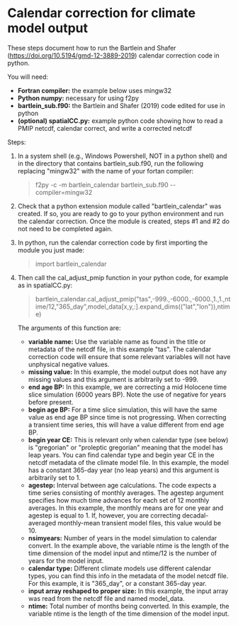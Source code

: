 # Calendar correction for climate model output
These steps document how to run the Bartlein and Shafer (https://doi.org/10.5194/gmd-12-3889-2019) calendar correction code in python.  

You will need:  
- <b>Fortran compiler:</b> the example below uses mingw32 
- <b>Python numpy:</b> necessary for using f2py  
- <b>bartlein_sub.f90:</b> the Bartlein and Shafer (2019) code edited for use in python
- <b>(optional) spatialCC.py:</b> example python code showing how to read a PMIP netcdf, calendar correct, and write a corrected netcdf

Steps: 
1. In a system shell (e.g., Windows Powershell, NOT in a python shell) and in the directory that contains bartlein_sub.f90, run the following replacing "mingw32" with the name of your fortan compiler:
    > f2py -c -m bartlein_calendar bartlein_sub.f90 -- compiler=mingw32   
2. Check that a python extension module called "bartlein_calendar" was created. If so, you are ready to go to your python environment and run the calendar correction. Once the module is created, steps #1 and #2 do not need to be completed again.
3. In python, run the calendar correction code by first importing the module you just made:
    > import bartlein_calendar  
4. Then call the cal_adjust_pmip function in your python code, for example as in spatialCC.py:
    > bartlein_calendar.cal_adjust_pmip("tas",-999.,-6000.,-6000.,1.,1.,ntime/12,"365_day",model_data[x,y,:].expand_dims(("lat","lon")),ntime)  

   The arguments of this function are:   
   
    - <b>variable name:</b> Use the variable name as found in the title or metadata of the netcdf file, in this example "tas". The calendar correction code will ensure that some relevant variables will not have unphysical negative values.  
    - <b>missing value:</b> In this example, the model output does not have any missing values and this argument is arbitrarily set to -999.  
    - <b>end age BP:</b> In this example, we are correcting a mid Holocene time slice simulation (6000 years BP). Note the use of negative for years before present.  
    - <b>begin age BP:</b> For a time slice simulation, this will have the same value as end age BP since time is not progressing. When correcting a transient time series, this will have a value different from end age BP.  
    - <b>begin year CE:</b> This is relevant only when calendar type (see below) is "gregorian" or "proleptic gregorian" meaning that the model has leap years. You can find calendar type and begin year CE in the netcdf metadata of the climate model file. In this example, the model has a constant 365-day year (no leap years) and this argument is arbitrarily set to 1.  
    - <b>agestep:</b> Interval between age calculations. The code expects a time series consisting of monthly averages. The agestep argument specifies how much time advances for each set of 12 monthly averages. In this example, the monthly means are for one year and agestep is equal to 1. If, however, you are correcting decadal-averaged monthly-mean transient model files, this value would be 10.  
    - <b>nsimyears:</b> Number of years in the model simulation to calendar convert. In the example above, the variable ntime is the length of the time dimension of the model input and ntime/12 is the number of years for the model input.  
    - <b>calendar type:</b> Different climate models use different calendar types, you can find this info in the metadata of the model netcdf file. For this example, it is "365_day", or a constant 365-day year.   
    - <b>input array reshaped to proper size:</b> In this example, the input array was read from the netcdf file and named model_data.  
    - <b>ntime:</b> Total number of months being converted. In this example, the variable ntime is the length of the time dimension of the model input.  
